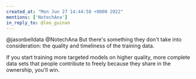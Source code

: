 ```yaml
---
created_at: "Mon Jun 27 14:44:58 +0000 2022"
mentions: ['NotechAna']
in_reply_to: @leo_guinan
---
```


@jasonbelldata @NotechAna But there's something they don't take into consideration: the quality and timeliness of the training data.

If you start training more targeted models on higher quality, more complete data sets that people contribute to freely because they share in the ownership, you'll win.
